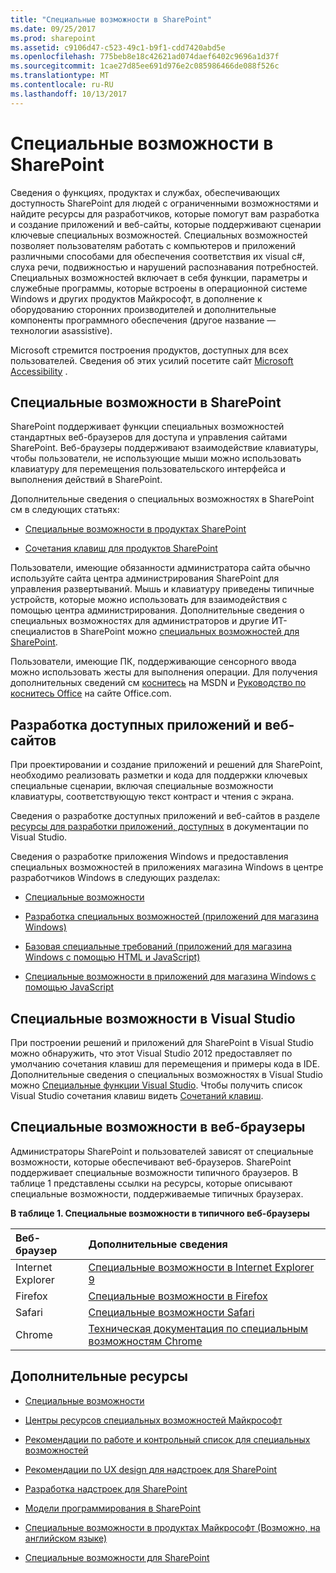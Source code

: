 ```yaml
---
title: "Специальные возможности в SharePoint"
ms.date: 09/25/2017
ms.prod: sharepoint
ms.assetid: c9106d47-c523-49c1-b9f1-cdd7420abd5e
ms.openlocfilehash: 775beb8e18c42621ad074daef6402c9696a1d37f
ms.sourcegitcommit: 1cae27d85ee691d976e2c085986466de088f526c
ms.translationtype: MT
ms.contentlocale: ru-RU
ms.lasthandoff: 10/13/2017
---
```

# <a name="accessibility-in-sharepoint"></a>Специальные возможности в SharePoint
Сведения о функциях, продуктах и службах, обеспечивающих доступность SharePoint для людей с ограниченными возможностями и найдите ресурсы для разработчиков, которые помогут вам разработка и создание приложений и веб-сайты, которые поддерживают сценарии ключевые специальных возможностей.
Специальных возможностей позволяет пользователям работать с компьютеров и приложений различными способами для обеспечения соответствия их visual c#, слуха речи, подвижностью и нарушений распознавания потребностей. Специальных возможностей включает в себя функции, параметры и служебные программы, которые встроены в операционной системе Windows и других продуктов Майкрософт, в дополнение к оборудованию сторонних производителей и дополнительные компоненты программного обеспечения (другое название — технологии asassistive).
  
    
    

Microsoft стремится построения продуктов, доступных для всех пользователей. Сведения об этих усилий посетите сайт  [Microsoft Accessibility](http://www.microsoft.com/enable/default.aspx) .
## <a name="accessibility-features-in-sharepoint"></a>Специальные возможности в SharePoint
<a name="bkmk_AccessibilitySP2013"> </a>

SharePoint поддерживает функции специальных возможностей стандартных веб-браузеров для доступа и управления сайтами SharePoint. Веб-браузеры поддерживают взаимодействие клавиатуры, чтобы пользователи, не использующие мыши можно использовать клавиатуру для перемещения пользовательского интерфейса и выполнения действий в SharePoint.
  
    
    
Дополнительные сведения о специальных возможностях в SharePoint см в следующих статьях:
  
    
    

-  [Специальные возможности в продуктах SharePoint](http://office.microsoft.com/en-us/sharepoint-foundation-help/accessibility-features-in-sharepoint-products-HA102772892.aspx?CTT=1)
    
  
-  [Сочетания клавиш для продуктов SharePoint](http://office.microsoft.com/en-us/sharepoint-foundation-help/keyboard-shortcuts-for-sharepoint-products-HA102772894.aspx?CTT=5&amp;origin=HA102772892)
    
  
Пользователи, имеющие обязанности администратора сайта обычно используйте сайта центра администрирования SharePoint для управления развертываний. Мышь и клавиатуру приведены типичные устройств, которые можно использовать для взаимодействия с помощью центра администрирования. Дополнительные сведения о специальных возможностях для администраторов и другие ИТ-специалистов в SharePoint можно [специальных возможностей для SharePoint](http://technet.microsoft.com/en-us/library/jj219681.aspx).
  
    
    
Пользователи, имеющие ПК, поддерживающие сенсорного ввода можно использовать жесты для выполнения операции. Для получения дополнительных сведений см  [коснитесь](http://msdn.microsoft.com/en-us/library/windows/desktop/cc872774.aspx) на MSDN и [Руководство по коснитесь Office](http://office.microsoft.com/en-us/support/office-touch-guide-HA102823845.aspx) на сайте Office.com.
  
    
    

## <a name="developing-accessible-apps-and-websites"></a>Разработка доступных приложений и веб-сайтов
<a name="bkmk_DevAccessibleApps"> </a>

При проектировании и создание приложений и решений для SharePoint, необходимо реализовать разметки и кода для поддержки ключевых специальные сценарии, включая специальные возможности клавиатуры, соответствующую текст контраст и чтения с экрана.
  
    
    
Сведения о разработке доступных приложений и веб-сайтов в разделе  [ресурсы для разработки приложений, доступных](http://msdn.microsoft.com/library/426bf023-bb34-43c4-9edb-c307191c8170%28Office.15%29.aspx) в документации по Visual Studio.
  
    
    
Сведения о разработке приложения Windows и предоставления специальных возможностей в приложениях магазина Windows в центре разработчиков Windows в следующих разделах:
  
    
    

-  [Специальные возможности](http://msdn.microsoft.com/en-us/windows/bb735024.aspx)
    
  
-  [Разработка специальных возможностей (приложений для магазина Windows)](http://msdn.microsoft.com/en-us/library/windows/apps/hh700407.aspx)
    
  
-  [Базовая специальные требований (приложений для магазина Windows с помощью HTML и JavaScript)](http://msdn.microsoft.com/en-us/library/windows/apps/hh700338.aspx)
    
  
-  [Специальные возможности в приложений для магазина Windows с помощью JavaScript](http://msdn.microsoft.com/en-us/library/windows/apps/hh452702.aspx)
    
  

## <a name="accessibility-features-in-visual-studio"></a>Специальные возможности в Visual Studio
<a name="bkmk_AccessVS"> </a>

При построении решений и приложений для SharePoint в Visual Studio можно обнаружить, что этот Visual Studio 2012 предоставляет по умолчанию сочетания клавиш для перемещения и примеры кода в IDE. Дополнительные сведения о специальных возможностях в Visual Studio можно  [Специальные функции Visual Studio](http://msdn.microsoft.com/library/aa1ada29-4d93-4bf0-af8b-03633fcb0fba%28Office.15%29.aspx). Чтобы получить список Visual Studio сочетания клавиш видеть  [Сочетаний клавиш](http://msdn.microsoft.com/library/c2c64648-00f8-4e48-a8a0-96c67cfd968c%28Office.15%29.aspx).
  
    
    

## <a name="accessibility-in-web-browsers"></a>Специальные возможности в веб-браузеры
<a name="bkmk_AccessBrowsers"> </a>

Администраторы SharePoint и пользователей зависят от специальные возможности, которые обеспечивают веб-браузеров. SharePoint поддерживает специальные возможности типичного браузеров. В таблице 1 представлены ссылки на ресурсы, которые описывают специальные возможности, поддерживаемые типичных браузерах.
  
    
    

**В таблице 1. Специальные возможности в типичного веб-браузеры**


|**Веб-браузер**|**Дополнительные сведения**|
|:-----|:-----|
|Internet Explorer  <br/> | [Специальные возможности в Internet Explorer 9](http://www.microsoft.com/enable/products/ie9/default.aspx) <br/> |
|Firefox  <br/> | [Специальные возможности в Firefox](http://go.microsoft.com/fwlink/p/?LinkId=275209) <br/> |
|Safari  <br/> | [Специальные возможности Safari](http://go.microsoft.com/fwlink/p/?LinkId=275210) <br/> |
|Chrome  <br/> | [Техническая документация по специальным возможностям Chrome](http://go.microsoft.com/fwlink/p/?LinkId=275211) <br/> |
   

## <a name="additional-resources"></a>Дополнительные ресурсы
<a name="bk_addresources"> </a>


-  [Специальные возможности](http://msdn.microsoft.com/en-us/windows/bb735024.aspx)
    
  
-  [Центры ресурсов специальных возможностей Майкрософт](http://www.microsoft.com/enable/centers/)
    
  
-  [Рекомендации по работе и контрольный список для специальных возможностей](http://msdn.microsoft.com/en-us/library/windows/apps/hh700325.aspx)
    
  
-  [Рекомендации по UX design для надстроек для SharePoint](http://msdn.microsoft.com/library/a4a8f53c-27d7-43dc-b6db-aa7b1f1c7d45%28Office.15%29.aspx)
    
  
-  [Разработка надстроек для SharePoint](../sp-add-ins/sharepoint-add-ins.md)
    
  
-  [Модели программирования в SharePoint](programming-models-in-sharepoint.md)
    
  
-  [Специальные возможности в продуктах Майкрософт (Возможно, на английском языке)](http://www.microsoft.com/enable/products/default.aspx)
    
  
-  [Специальные возможности для SharePoint](http://technet.microsoft.com/en-us/library/jj219681.aspx)
    
  


